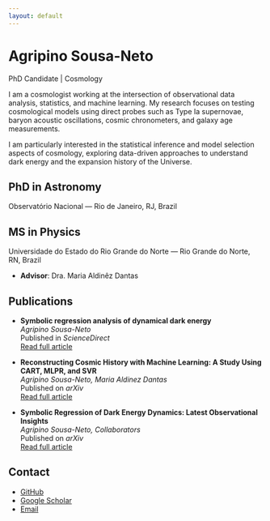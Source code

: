 ```yaml
---
layout: default
---
```


# Agripino Sousa-Neto
PhD Candidate |  Cosmology

I am a cosmologist working at the intersection of observational data analysis, statistics, and machine learning. My research focuses on testing cosmological models using direct probes such as Type Ia supernovae, baryon acoustic oscillations, cosmic chronometers, and galaxy age measurements.

I am particularly interested in the statistical inference and model selection aspects of cosmology, exploring data-driven approaches to understand dark energy and the expansion history of the Universe.
## PhD in Astronomy
  Observatório Nacional — Rio de Janeiro, RJ, Brazil
## MS in Physics
   Universidade do Estado do Rio Grande do Norte — Rio Grande do Norte, RN, Brazil
- **Advisor**: Dra. Maria Aldinêz Dantas
## Publications
- **Symbolic regression analysis of dynamical dark energy**  
  *Agripino Sousa-Neto*  
  Published in *ScienceDirect*  
  [Read full article](https://www.sciencedirect.com/science/article/abs/pii/S2212686425003012?via%3Dihub)

- **Reconstructing Cosmic History with Machine Learning: A Study Using CART, MLPR, and SVR**  
  *Agripino Sousa-Neto, Maria Aldinez Dantas*  
  Published on *arXiv*  
  [Read full article](https://arxiv.org/abs/2505.17205)

- **Symbolic Regression of Dark Energy Dynamics: Latest Observational Insights**  
  *Agripino Sousa-Neto, Collaborators*  
  Published on *arXiv*  
  [Read full article](https://arxiv.org/abs/2509.26611)

## Contact
- [GitHub](https://github.com/zouzaxd)
- [Google Scholar](https://scholar.google.com)
- [Email](mailto:agripinoneto@on.br)
